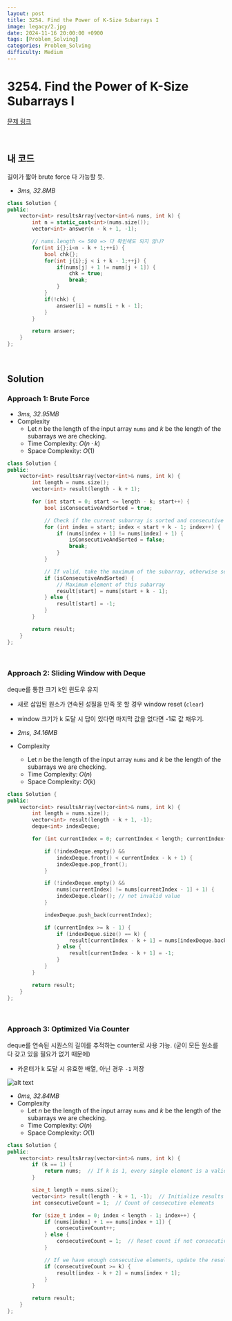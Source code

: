 ```yaml
---
layout: post
title: 3254. Find the Power of K-Size Subarrays I
image: legacy/2.jpg
date: 2024-11-16 20:00:00 +0900
tags: [Problem_Solving]
categories: Problem_Solving
difficulty: Medium
---
```


# 3254. Find the Power of K-Size Subarrays I
[문제 링크](https://leetcode.com/problems/find-the-power-of-k-size-subarrays-i/description/?envType=daily-question&envId=2024-11-16)

<br/>

## 내 코드
길이가 짧아 brute force 다 가능할 듯.

- *3ms, 32.8MB*
```cpp
class Solution {
public:
    vector<int> resultsArray(vector<int>& nums, int k) {
        int n = static_cast<int>(nums.size());
        vector<int> answer(n - k + 1, -1);

        // nums.length <= 500 => 다 확인해도 되지 않나?
        for(int i{};i<n - k + 1;++i) {
            bool chk{};
            for(int j{i};j < i + k - 1;++j) {
                if(nums[j] + 1 != nums[j + 1]) {
                    chk = true;
                    break;
                }
            }
            if(!chk) {
                answer[i] = nums[i + k - 1];
            }
        }

        return answer;
    }
};
```

<br/>

## Solution

### Approach 1: Brute Force
- *3ms, 32.95MB*
- Complexity
  - Let $n$ be the length of the input array `nums` and $k$ be the length of the subarrays we are checking.
  - Time Complexity: $O(n \cdot k)$
  - Space Complexity: $O(1)$

```cpp
class Solution {
public:
    vector<int> resultsArray(vector<int>& nums, int k) {
        int length = nums.size();
        vector<int> result(length - k + 1);

        for (int start = 0; start <= length - k; start++) {
            bool isConsecutiveAndSorted = true;

            // Check if the current subarray is sorted and consecutive
            for (int index = start; index < start + k - 1; index++) {
                if (nums[index + 1] != nums[index] + 1) {
                    isConsecutiveAndSorted = false;
                    break;
                }
            }

            // If valid, take the maximum of the subarray, otherwise set to -1
            if (isConsecutiveAndSorted) {
                // Maximum element of this subarray
                result[start] = nums[start + k - 1];
            } else {
                result[start] = -1;
            }
        }

        return result;
    }
};
```
<br/>

### Approach 2: Sliding Window with Deque
deque를 통한 크기 k인 윈도우 유지
- 새로 삽입된 원소가 연속된 성질을 만족 못 할 경우 window reset (`clear`)
- window 크기가 k 도달 시 답이 있다면 마지막 값을 없다면 -1로 값 채우기.

- *2ms, 34.16MB*
- Complexity
  - Let $n$ be the length of the input array `nums` and $k$ be the length of the subarrays we are checking.
  - Time Complexity: $O(n)$
  - Space Complexity: $O(k)$

```cpp
class Solution {
public:
    vector<int> resultsArray(vector<int>& nums, int k) {
        int length = nums.size();
        vector<int> result(length - k + 1, -1);
        deque<int> indexDeque;

        for (int currentIndex = 0; currentIndex < length; currentIndex++) {

            if (!indexDeque.empty() &&
                indexDeque.front() < currentIndex - k + 1) {
                indexDeque.pop_front();
            }

            if (!indexDeque.empty() &&
                nums[currentIndex] != nums[currentIndex - 1] + 1) {
                indexDeque.clear(); // not invalid value
            }

            indexDeque.push_back(currentIndex);

            if (currentIndex >= k - 1) {
                if (indexDeque.size() == k) {
                    result[currentIndex - k + 1] = nums[indexDeque.back()];
                } else {
                    result[currentIndex - k + 1] = -1;
                }
            }
        }

        return result;
    }
};
```
<br/>

### Approach 3: Optimized Via Counter
deque를 연속된 시퀀스의 길이를 추적하는 counter로 사용 가능. (굳이 모든 원소를 다 갖고 있을 필요가 없기 때문에)
- 카운터가 k 도달 시 유효한 배열, 아닌 경우 `-1` 저장

![alt text](/images/2024-11-16/image.png)

- *0ms, 32.84MB*
- Complexity
  - Let $n$ be the length of the input array `nums` and $k$ be the length of the subarrays we are checking.
  - Time Complexity: $O(n)$
  - Space Complexity: $O(1)$

```cpp
class Solution {
public:
    vector<int> resultsArray(vector<int>& nums, int k) {
        if (k == 1) {
            return nums;  // If k is 1, every single element is a valid subarray
        }

        size_t length = nums.size();
        vector<int> result(length - k + 1, -1);  // Initialize results with -1
        int consecutiveCount = 1;  // Count of consecutive elements

        for (size_t index = 0; index < length - 1; index++) {
            if (nums[index] + 1 == nums[index + 1]) {
                consecutiveCount++;
            } else {
                consecutiveCount = 1;  // Reset count if not consecutive
            }

            // If we have enough consecutive elements, update the result
            if (consecutiveCount >= k) {
                result[index - k + 2] = nums[index + 1];
            }
        }

        return result;
    }
};
```
<br/>